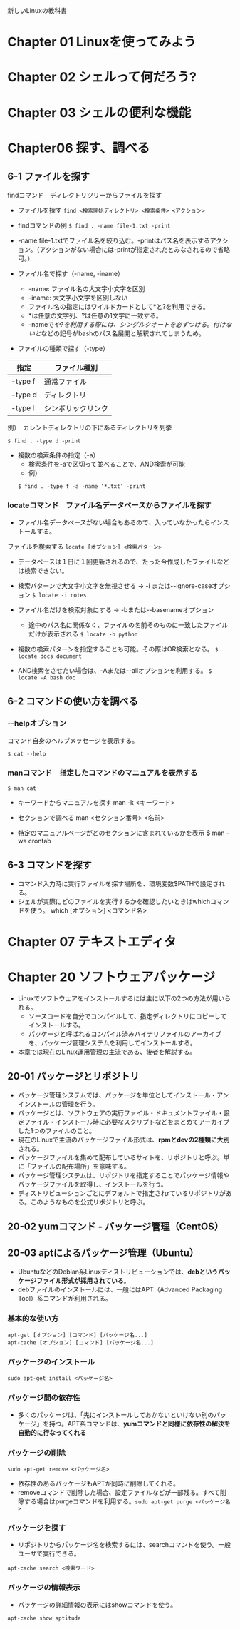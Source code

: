 新しいLinuxの教科書

# Chapter 01 Linuxを使ってみよう

# Chapter 02 シェルって何だろう?

# Chapter 03 シェルの便利な機能


# Chapter06 探す、調べる
## 6-1 ファイルを探す

findコマンド　ディレクトリツリーからファイルを探す
- ファイルを探す
`find <検索開始ディレクトリ> <検索条件> <アクション>`

- findコマンドの例
`$ find . -name file-1.txt -print`

- -name file-1.txtでファイル名を絞り込む。-printはパス名を表示するアクション。（アクションがない場合には-printが指定されたとみなされるので省略可。）


- ファイル名で探す（-name, -iname）
  - -name: ファイル名の大文字小文字を区別
  - -iname: 大文字小文字を区別しない
  - ファイル名の指定にはワイルドカードとして*と?を利用できる。
  - *は任意の文字列、?は任意の1文字に一致する。
  - -nameで*や?を利用する際には、シングルクオートを必ずつける。付けないと*などの記号がbashのパス名展開と解釈されてしまうため。


- ファイルの種類で探す（-type）

| 指定 | ファイル種別 |
| ---- | ---- |
| -type f | 通常ファイル |
| -type d | ディレクトリ |
| -type l | シンボリックリンク |

例）　カレントディレクトリの下にあるディレクトリを列挙
```
$ find . -type d -print
```

- 複数の検索条件の指定（-a）
  - 検索条件を-aで区切って並べることで、AND検索が可能
  - 例）
  ```
  $ find . -type f -a -name ‘*.txt’ -print
  ```

### locateコマンド　ファイル名データベースからファイルを探す
- ファイル名データベースがない場合もあるので、入っていなかったらインストールする。

ファイルを検索する
`locate [オプション] <検索パターン>`

- データベースは１日に１回更新されるので、たった今作成したファイルなどは検索できない。


- 検索パターンで大文字小文字を無視させる → -i または--ignore-caseオプション
`$ locate -i notes`

- ファイル名だけを検索対象にする → -bまたは--basenameオプション
  - 途中のパス名に関係なく、ファイルの名前そのものに一致したファイルだけが表示される
`$ locate -b python`

- 複数の検索パターンを指定することも可能。その際はOR検索となる。
`$ locate docs document`

- AND検索をさせたい場合は、-Aまたは--allオプションを利用する。
`$ locate -A bash doc`

## 6-2 コマンドの使い方を調べる

### --helpオプション
コマンド自身のヘルプメッセージを表示する。
```
$ cat --help
```

### manコマンド　指定したコマンドのマニュアルを表示する
```
$ man cat
```

- キーワードからマニュアルを探す
man -k <キーワード>

- セクションで調べる
man <セクション番号> <名前>

- 特定のマニュアルページがどのセクションに含まれているかを表示
$ man -wa crontab


## 6-3 コマンドを探す
- コマンド入力時に実行ファイルを探す場所を、環境変数$PATHで設定される。
- シェルが実際にどのファイルを実行するかを確認したいときはwhichコマンドを使う。
which [オプション] <コマンド名>

# Chapter 07 テキストエディタ

# Chapter 20 ソフトウェアパッケージ
- Linuxでソフトウェアをインストールするには主に以下の2つの方法が用いられる。
  - ソースコードを自分でコンパイルして、指定ディレクトリにコピーしてインストールする。
  - パッケージと呼ばれるコンパイル済みバイナリファイルのアーカイブを、パッケージ管理システムを利用してインストールする。
- 本章では現在のLinux運用管理の主流である、後者を解説する。

## 20-01 パッケージとリポジトリ
- パッケージ管理システムでは、パッケージを単位としてインストール・アンインストールの管理を行う。
- パッケージとは、ソフトウェアの実行ファイル・ドキュメントファイル・設定ファイル・インストール時に必要なスクリプトなどをまとめてアーカイブした1つのファイルのこと。
- 現在のLinuxで主流のパッケージファイル形式は、**rpmとdevの2種類に大別**される。
- パッケージファイルを集めて配布しているサイトを、リポジトリと呼ぶ。単に「ファイルの配布場所」を意味する。
- パッケージ管理システムは、リポジトリを指定することでパッケージ情報やパッケージファイルを取得し、インストールを行う。
- ディストリビューションごとにデフォルトで指定されrているリポジトリがある。このようなものを公式リポジトリと呼ぶ。

## 20-02 yumコマンド - パッケージ管理（CentOS）

## 20-03 aptによるパッケージ管理（Ubuntu）
- UbuntuなどのDebian系Linuxディストリビューションでは、**debというパッケージファイル形式が採用されている**。
- debファイルのインストールには、一般にはAPT（Advanced Packaging Tool）系コマンドが利用される。

### 基本的な使い方
```
apt-get [オプション] [コマンド] [パッケージ名...]
apt-cache [オプション] [コマンド] [パッケージ名...]
```

### パッケージのインストール
```
sudo apt-get install <パッケージ名>
```

### パッケージ間の依存性
- 多くのパッケージは、「先にインストールしておかないといけない別のパッケージ」を持つ。APT系コマンドは、**yumコマンドと同様に依存性の解決を自動的に行なってくれる**

### パッケージの削除
```
sudo apt-get remove <パッケージ名>
```
- 依存性のあるパッケージもAPTが同時に削除してくれる。
- removeコマンドで削除した場合、設定ファイルなどが一部残る。すべて削除する場合はpurgeコマンドを利用する。`sudo apt-get purge <パッケージ名>`

### パッケージを探す
- リポジトリからパッケージ名を検索するには、searchコマンドを使う。一般ユーザで実行できる。
```
apt-cache search <検索ワード>
```

### パッケージの情報表示
- パッケージの詳細情報の表示にはshowコマンドを使う。
```
apt-cache show aptitude
```
